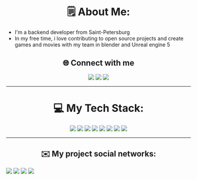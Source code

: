 <h1 align="center"> 🗒️ About Me: </h1>

- I'm a backend developer from Saint-Petersburg
- In my free time, i love contributing to open source projects and create games and movies with my team in blender and Unreal engine 5
<h2 align="center"> 🌐 Connect with me </h2>

<p align="center">
<a href=https://t.me/MrRyzen><img src="https://img.shields.io/badge/telegram-26A5E4?style=for-the-badge&logo=telegram&logoColor=white"/></a>
<a href=https://steamcommunity.com/id/-Mr-EvgOr-><img src="https://img.shields.io/badge/steam-000000?style=for-the-badge&logo=steam&logoColor=white"/></a>
<a href=https://vk.com/mr_ryzen><img src="https://img.shields.io/badge/vk-0077FF?style=for-the-badge&logo=vk&logoColor=white"/></a>
</p>

---

<h1  align="center">💻 My Tech Stack: </h1>
<p align="center">
<img src="https://img.shields.io/badge/c++-F34B7D?style=for-the-badge&logo=c%2B%2B&logoColor=white"/>
<img src="https://img.shields.io/badge/c-555555?style=for-the-badge&logo=c&logoColor=white"/>
<img src="https://img.shields.io/badge/python-3572A5?style=for-the-badge&logo=python&logoColor=ffdd54"/>
<img src="https://img.shields.io/badge/UE_blueprints-4755bf?style=for-the-badge"/>
<img src="https://img.shields.io/badge/unreal_engine-1c224f?style=for-the-badge&logo=unrealengine&logoColor=White"/>
<img src="https://img.shields.io/badge/blender-E87D0D?style=for-the-badge&logo=blender&logoColor=White"/>
<img src="https://img.shields.io/badge/git-F05032?style=for-the-badge&logo=git&logoColor=white"/>
<img src="https://img.shields.io/badge/github-181717?style=for-the-badge&logo=github&logoColor=white"/>
</p>

---

<h2 align="center"> ✉️ My project social networks: </h2>
<a href=https://www.youtube.com/@Shedros-Studio><img src="https://img.shields.io/badge/youtube-FF0000?style=for-the-badge&logo=youtube&logoColor=white"/></a>
<a href=vk.com/shedrosstudiofilms><img src="https://img.shields.io/badge/vk-0077FF?style=for-the-badge&logo=vk&logoColor=white"/></a>
<a href=vk.com/shedrosgames><img src="https://img.shields.io/badge/vk-0077FF?style=for-the-badge&logo=vk&logoColor=white"/></a>
<a href=t.me/ShedrosStudio><img src="https://img.shields.io/badge/telegram-26A5E4?style=for-the-badge&logo=telegram&logoColor=white"/></a>
